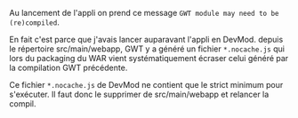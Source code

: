 <!-- --- title: GWT / Module may need to be (re)compiled -->
Au lancement de l'appli on prend ce message `GWT module may need to be (re)compiled`. 

En fait c'est parce que j'avais lancer auparavant l'appli en DevMod. depuis le répertoire src/main/webapp, GWT y a 
généré un fichier `*.nocache.js` qui lors du packaging du WAR vient systématiquement écraser celui généré par la 
compilation GWT précédente.

Ce fichier `*.nocache.js` de DevMod ne contient que le strict minimum pour s'exécuter. Il faut donc le supprimer de 
src/main/webapp et relancer la compil.

<!-- --- tags: gwt -->